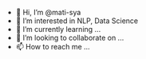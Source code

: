 - 👋 Hi, I’m @mati-sya
- 👀 I’m interested in NLP, Data Science
- 🌱 I’m currently learning ...
- 💞️ I’m looking to collaborate on ...
- 📫 How to reach me ...

<!---
mati-sya/mati-sya is a ✨ special ✨ repository because its `README.md` (this file) appears on your GitHub profile.
You can click the Preview link to take a look at your changes.
--->
